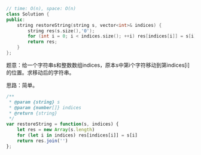 ```CPP
// time: O(n), space: O(n)
class Solution {
public:
    string restoreString(string s, vector<int>& indices) {
        string res(s.size(),'0');
        for (int i = 0; i < indices.size(); ++i) res[indices[i]] = s[i];
        return res;
    }
};
```

题意：给一个字符串s和整数数组indices，原本s中第i个字符移动到第indices[i]的位置。求移动后的字符串。

思路：简单。

```javascript
/**
 * @param {string} s
 * @param {number[]} indices
 * @return {string}
 */
var restoreString = function(s, indices) {
    let res = new Array(s.length)
    for (let i in indices) res[indices[i]] = s[i]
    return res.join('')
};
```

